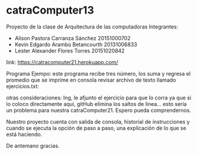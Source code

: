 # catraComputer13

Proyecto de la clase de Arquitectura de las computadoras
Integrantes:
  * Alison Pastora Carranza Sánchez 20151000702
  * Kevin Edgardo Arambú Betancourth 20131006833
  * Lester Alexander Flores Torres 20151020842
  
  
  link:
		https://catracomputer21.herokuapp.com/
  
  
 Programa Ejempo: este programa recibe tres número, los suma y regresa el promedio que se imprime en consola
revisar archivo de texto llamado ejercicios.txt:


otras consideraciones:
Ing, le afjunto el ejercicio para que lo corra ya que si lo coloco directamente aquí, gitHub elimina los saltos de linea...
esto sería un problema para nuestra catraComputer21. Espero pueda comprendernos.

Nuestro proyecto cuenta con salida de consola, historial de instrucciones y cuando se ejecuta la opción de paso a paso, una explicación de lo que se está haciendo.

De antemano gracias.
